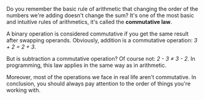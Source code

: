 Do you remember the basic rule of arithmetic that changing the order of the numbers we're adding doesn't change the sum?  It's one of the most basic and intuitive rules of arithmetics, it's called the **commutative law**.

A binary operation is considered commutative if you get the same result after swapping operands. Obviously, addition is a commutative operation:  _3 + 2 = 2 + 3_.

But is subtraction a commutative operation? Of course not: _2 - 3 ≠ 3 - 2_. In programming, this law applies in the same way as in arithmetic.

Moreover, most of the operations we face in real life aren't commutative. In conclusion, you should always pay attention to the order of things you're working with.
